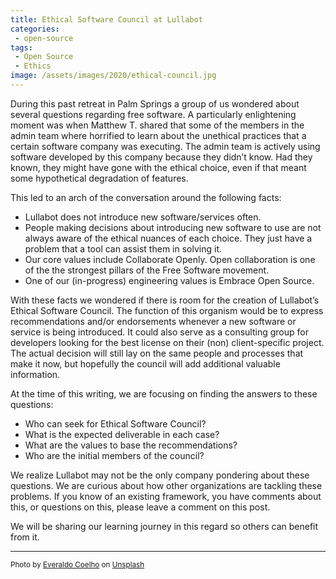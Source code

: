 ```yaml
---
title: Ethical Software Council at Lullabot
categories:
 - open-source
tags:
 - Open Source
 - Ethics
image: /assets/images/2020/ethical-council.jpg
---
```

During this past retreat in Palm Springs a group of us wondered about several questions regarding free software. A particularly enlightening moment was when Matthew T. shared that some of the members in the admin team where horrified to learn about the unethical practices that a certain software company was executing. The admin team is actively using software developed by this company because they didn’t know. Had they known, they might have gone with the ethical choice, even if that meant some hypothetical degradation of features.

<!-- more -->

This led to an arch of the conversation around the following facts:

  - Lullabot does not introduce new software/services often.
  - People making decisions about introducing new software to use are not always aware of the ethical nuances of each choice. They just have a problem that a tool can assist them in solving it.
  - Our core values include Collaborate Openly. Open collaboration is one of the the strongest pillars of the Free Software movement.
  - One of our (in-progress) engineering values is Embrace Open Source.

With these facts we wondered if there is room for the creation of Lullabot’s Ethical Software Council. The function of this organism would be to express recommendations and/or endorsements whenever a new software or service is being introduced. It could also serve as a consulting group for developers looking for the best license on their (non) client-specific project. The actual decision will still lay on the same people and processes that make it now, but hopefully the council will add additional valuable information.

At the time of this writing, we are focusing on finding the answers to these questions:

  - Who can seek for Ethical Software Council?
  - What is the expected deliverable in each case?
  - What are the values to base the recommendations?
  - Who are the initial members of the council?

We realize Lullabot may not be the only company pondering about these questions. We are curious about how other organizations are tackling these problems. If you know of an existing framework, you have comments about this, or questions on this, please leave a comment on this post.

We will be sharing our learning journey in this regard so others can benefit from it.

---
<small>Photo by [Everaldo Coelho](https://unsplash.com/@_everaldo?utm_source=unsplash&utm_medium=referral&utm_content=creditCopyText) on [Unsplash](https://unsplash.com/s/photos/lighthouse?utm_source=unsplash&utm_medium=referral&utm_content=creditCopyText)</small>
